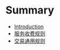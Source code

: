 # Summary

* [Introduction](README.md)
* [服务收费规则](first-question.md)
* [交易通用规则](second-question.md)

